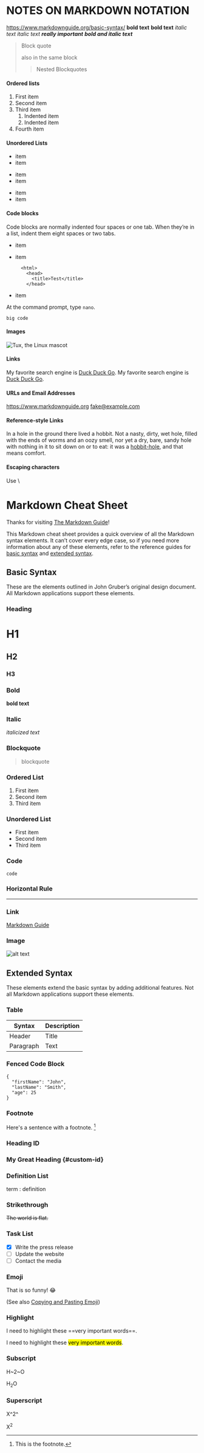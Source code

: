 # NOTES ON MARKDOWN NOTATION

https://www.markdownguide.org/basic-syntax/
**bold text**
__bold text__
*italic text*
_italic text_
***really important***
___bold and italic text___

> Block quote
>
> also in the same block
>> Nested Blockquotes

#### Ordered lists
1. First item
2. Second item
3. Third item
    1. Indented item
    2. Indented item
4. Fourth item

#### Unordered Lists
- item
- item

+ item
+ item

* item
* item

#### Code blocks
Code blocks are normally indented four spaces or one tab. When they’re in a list, indent them eight spaces or two tabs.

- item
- item

        <html>
          <head>
            <title>Test</title>
          </head>
  
- item

At the command prompt, type `nano`.

```
big code
```
#### Images
![Tux, the Linux mascot](/assets/images/tux.png)

#### Links
My favorite search engine is [Duck Duck Go](https://duckduckgo.com).
My favorite search engine is [Duck Duck Go](https://duckduckgo.com "The best search engine for privacy").

#### URLs and Email Addresses
<https://www.markdownguide.org>
<fake@example.com>

#### Reference-style Links

In a hole in the ground there lived a hobbit. Not a nasty, dirty, wet hole, filled with the ends
of worms and an oozy smell, nor yet a dry, bare, sandy hole with nothing in it to sit down on or to
eat: it was a [hobbit-hole][1], and that means comfort.

[1]: <https://en.wikipedia.org/wiki/Hobbit#Lifestyle> "Hobbit lifestyles"

#### Escaping characters
Use \

# Markdown Cheat Sheet

Thanks for visiting [The Markdown Guide](https://www.markdownguide.org)!

This Markdown cheat sheet provides a quick overview of all the Markdown syntax elements. It can’t cover every edge case, so if you need more information about any of these elements, refer to the reference guides for [basic syntax](https://www.markdownguide.org/basic-syntax/) and [extended syntax](https://www.markdownguide.org/extended-syntax/).

## Basic Syntax

These are the elements outlined in John Gruber’s original design document. All Markdown applications support these elements.

### Heading

# H1
## H2
### H3

### Bold

**bold text**

### Italic

*italicized text*

### Blockquote

> blockquote

### Ordered List

1. First item
2. Second item
3. Third item

### Unordered List

- First item
- Second item
- Third item

### Code

`code`

### Horizontal Rule

---

### Link

[Markdown Guide](https://www.markdownguide.org)

### Image

![alt text](https://www.markdownguide.org/assets/images/tux.png)

## Extended Syntax

These elements extend the basic syntax by adding additional features. Not all Markdown applications support these elements.

### Table

| Syntax | Description |
| ----------- | ----------- |
| Header | Title |
| Paragraph | Text |

### Fenced Code Block

```
{
  "firstName": "John",
  "lastName": "Smith",
  "age": 25
}
```

### Footnote

Here's a sentence with a footnote. [^1]

[^1]: This is the footnote.

### Heading ID

### My Great Heading {#custom-id}

### Definition List

term
: definition

### Strikethrough

~~The world is flat.~~

### Task List

- [x] Write the press release
- [ ] Update the website
- [ ] Contact the media

### Emoji

That is so funny! :joy:

(See also [Copying and Pasting Emoji](https://www.markdownguide.org/extended-syntax/#copying-and-pasting-emoji))

### Highlight

I need to highlight these ==very important words==.

I need to highlight these <mark>very important words</mark>.

### Subscript

H~2~O

H<sub>2</sub>O

### Superscript

X^2^

X<sup>2</sup>



